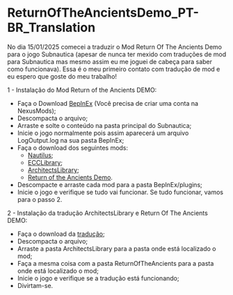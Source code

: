 # ReturnOfTheAncientsDemo_PT-BR_Translation
No dia 15/01/2025 comecei a traduzir o Mod Return Of The Ancients Demo para o jogo Subnautica (apesar de nunca ter mexido com traduções de mod para Subnautica mas mesmo assim eu me joguei de cabeça para saber como funcionava). Essa é o meu primeiro contato com tradução de mod e eu espero que goste do meu trabalho!

1 - Instalação do Mod Return of the Ancients DEMO:

- Faça o Download [BepInEx](https://www.nexusmods.com/subnautica/mods/1108) (Você precisa de criar uma conta na NexusMods);
- Descompacta o arquivo;
- Arraste e solte o conteúdo na pasta principal do Subnautica;
- Inicie o jogo normalmente pois assim aparecerá um arquivo LogOutput.log na sua pasta BepInEx;
- Faça o download dos seguintes mods:
  - [Nautilus](https://www.nexusmods.com/subnautica/mods/1262);
  - [ECCLibrary](https://www.nexusmods.com/subnautica/mods/1457);
  - [ArchitectsLibrary](https://github.com/ArchitectsOfTheUnknown/ReturnOfTheAncientsDemo/blob/main/architects-library.md);
  - [Return of the Ancients Demo](https://github.com/ArchitectsOfTheUnknown/ReturnOfTheAncientsDemo/blob/main/return-of-the-ancients.md).
- Descompacte e arraste cada mod para a pasta BepInEx/plugins;
- Inicie o jogo e verifique se tudo vai funcionar. Se tudo funcionar, vamos para o passo 2.

2 - Instalação da tradução ArchitectsLibrary e Return Of The Ancients DEMO:

- Faça o download da [tradução](https://github.com/ArthurFontes762/ReturnOfTheAncientsDemo_PT-BR_Translation);
- Descompacta o arquivo;
- Arraste a pasta ArchitectsLibrary para a pasta onde está localizado o mod;
- Faça a mesma coisa com a pasta ReturnOfTheAncients para a pasta onde está localizado o mod;
- Inicie o jogo e verifique se a tradução está funcionando;
- Divirtam-se.
